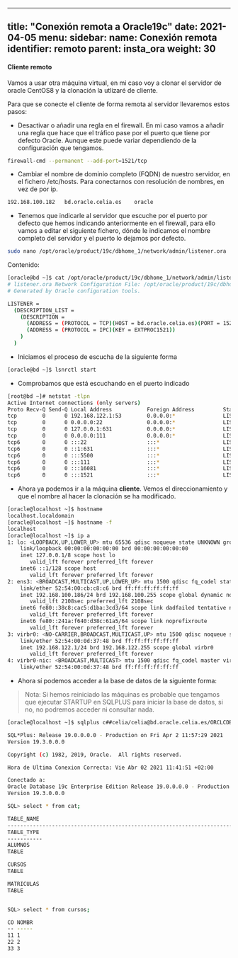 
---
title: "Conexión remota a Oracle19c"
date: 2021-04-05
menu:
  sidebar:
    name: Conexión remota
    identifier: remoto
    parent: insta_ora
    weight: 30
---

#### Cliente remoto 

Vamos a usar otra máquina virtual, en mi caso voy a clonar el servidor de oracle CentOS8 y la clonación la utlizaré de cliente.

Para que se conecte el cliente de forma remota al servidor llevaremos estos pasos:

* Desactivar o añadir una regla en el firewall. En mi caso vamos a añadir una regla que hace que el tráfico pase por el puerto que tiene por defecto Oracle. Aunque este puede variar dependiendo de la configuración que tengamos.

```sh
firewall-cmd --permanent --add-port=1521/tcp
```

* Cambiar el nombre de dominio completo (FQDN) de nuestro servidor, en el fichero /etc/hosts. Para conectarnos con resolución de nombres, en vez de por ip.

```sh
192.168.100.182   bd.oracle.celia.es    oracle
```

* Tenemos que indicarle al servidor que escuche por el puerto por defecto que hemos indicando anteriormente en el firewall, para ello vamos a editar el siguiente fichero, dónde le indicamos el nombre completo del servidor y el puerto lo dejamos por defecto.

```sh
sudo nano /opt/oracle/product/19c/dbhome_1/network/admin/listener.ora
```

Contenido:

```sh
[oracle@bd ~]$ cat /opt/oracle/product/19c/dbhome_1/network/admin/listener.ora
# listener.ora Network Configuration File: /opt/oracle/product/19c/dbhome_1/network/admin/listener.ora
# Generated by Oracle configuration tools.

LISTENER =
  (DESCRIPTION_LIST =
    (DESCRIPTION =
      (ADDRESS = (PROTOCOL = TCP)(HOST = bd.oracle.celia.es)(PORT = 1521))
      (ADDRESS = (PROTOCOL = IPC)(KEY = EXTPROC1521))
    )
  )
```

* Iniciamos el proceso de escucha de la siguiente forma

```sh
[oracle@bd ~]$ lsnrctl start

```

* Comprobamos que está escuchando en el puerto indicado 

```sh
[root@bd ~]# netstat -tlpn
Active Internet connections (only servers)
Proto Recv-Q Send-Q Local Address           Foreign Address         State       PID/Program name    
tcp        0      0 192.168.122.1:53        0.0.0.0:*               LISTEN      1723/dnsmasq        
tcp        0      0 0.0.0.0:22              0.0.0.0:*               LISTEN      1008/sshd           
tcp        0      0 127.0.0.1:631           0.0.0.0:*               LISTEN      1012/cupsd          
tcp        0      0 0.0.0.0:111             0.0.0.0:*               LISTEN      1/systemd           
tcp6       0      0 :::22                   :::*                    LISTEN      1008/sshd           
tcp6       0      0 ::1:631                 :::*                    LISTEN      1012/cupsd          
tcp6       0      0 :::5500                 :::*                    LISTEN      2907/tnslsnr        
tcp6       0      0 :::111                  :::*                    LISTEN      1/systemd           
tcp6       0      0 :::16081                :::*                    LISTEN      3009/ora_d000_ORCLC 
tcp6       0      0 :::1521                 :::*                    LISTEN      2907/tnslsnr   
```

* Ahora ya podemos ir a la máquina **cliente**. Vemos el direccionamiento y que el nombre al hacer la clonación se ha modificado.

```sh
[oracle@localhost ~]$ hostname
localhost.localdomain
[oracle@localhost ~]$ hostname -f
localhost
[oracle@localhost ~]$ ip a
1: lo: <LOOPBACK,UP,LOWER_UP> mtu 65536 qdisc noqueue state UNKNOWN group default qlen 1000
    link/loopback 00:00:00:00:00:00 brd 00:00:00:00:00:00
    inet 127.0.0.1/8 scope host lo
       valid_lft forever preferred_lft forever
    inet6 ::1/128 scope host 
       valid_lft forever preferred_lft forever
2: ens3: <BROADCAST,MULTICAST,UP,LOWER_UP> mtu 1500 qdisc fq_codel state UP group default qlen 1000
    link/ether 52:54:00:cb:c8:c6 brd ff:ff:ff:ff:ff:ff
    inet 192.168.100.186/24 brd 192.168.100.255 scope global dynamic noprefixroute ens3
       valid_lft 2108sec preferred_lft 2108sec
    inet6 fe80::38c8:cac5:d1ba:3cd3/64 scope link dadfailed tentative noprefixroute 
       valid_lft forever preferred_lft forever
    inet6 fe80::241a:f640:d38c:61a5/64 scope link noprefixroute 
       valid_lft forever preferred_lft forever
3: virbr0: <NO-CARRIER,BROADCAST,MULTICAST,UP> mtu 1500 qdisc noqueue state DOWN group default qlen 1000
    link/ether 52:54:00:0d:37:48 brd ff:ff:ff:ff:ff:ff
    inet 192.168.122.1/24 brd 192.168.122.255 scope global virbr0
       valid_lft forever preferred_lft forever
4: virbr0-nic: <BROADCAST,MULTICAST> mtu 1500 qdisc fq_codel master virbr0 state DOWN group default qlen 1000
    link/ether 52:54:00:0d:37:48 brd ff:ff:ff:ff:ff:ff

```
* Ahora sí podemos acceder a la base de datos de la siguiente forma:

> Nota: Si hemos reiniciado las máquinas es probable que tengamos que ejecutar STARTUP en SQLPLUS para iniciar la base de datos, si no, no podremos acceder ni consultar nada.

```sh
[oracle@localhost ~]$ sqlplus c##celia/celia@bd.oracle.celia.es/ORCLCDB

SQL*Plus: Release 19.0.0.0.0 - Production on Fri Apr 2 11:57:29 2021
Version 19.3.0.0.0

Copyright (c) 1982, 2019, Oracle.  All rights reserved.

Hora de Ultima Conexion Correcta: Vie Abr 02 2021 11:41:51 +02:00

Conectado a:
Oracle Database 19c Enterprise Edition Release 19.0.0.0.0 - Production
Version 19.3.0.0.0

SQL> select * from cat;

TABLE_NAME
--------------------------------------------------------------------------------
TABLE_TYPE
-----------
ALUMNOS
TABLE

CURSOS
TABLE

MATRICULAS
TABLE


SQL> select * from cursos;

CO NOMBR
-- -----
11 1
22 2
33 3



```
